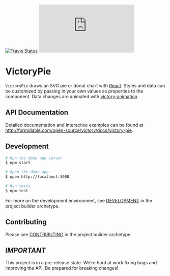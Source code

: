 [![Travis Status][trav_img]][trav_site]
![](https://badge-size.herokuapp.com/FormidableLabs/victory-pie/master/dist/victory-pie.min.js?compression=gzip)

VictoryPie
=============

`VictoryPie` draws an SVG pie or donut chart with [React][]. Styles and data can be customized by passing in your own values as properties to the component. Data changes are animated with [victory-animation][].

## API Documentation
Detailed documentation and interactive examples can be found at http://formidable.com/open-source/victory/docs/victory-pie.

## Development

```sh
# Run the demo app server
$ npm start

# Open the demo app
$ open http://localhost:3000

# Run tests
$ npm test
```

For more on the development environment, see [DEVELOPMENT](https://github.com/FormidableLabs/builder-victory-component/blob/master/dev/DEVELOPMENT.md) in the project builder archetype.

## Contributing

Please see [CONTRIBUTING](https://github.com/FormidableLabs/builder-victory-component/blob/master/dev/CONTRIBUTING.md) in the project builder archetype.

## _IMPORTANT_

This project is in a pre-release state. We're hard at work fixing bugs and improving the API. Be prepared for breaking changes!

[React]: https://github.com/facebook/react
[trav_img]: https://api.travis-ci.org/FormidableLabs/victory-pie.svg
[trav_site]: https://travis-ci.org/FormidableLabs/victory-pie
[victory-animation]: https://github.com/FormidableLabs/victory-core/blob/master/src/victory-animation/victory-animation.js
